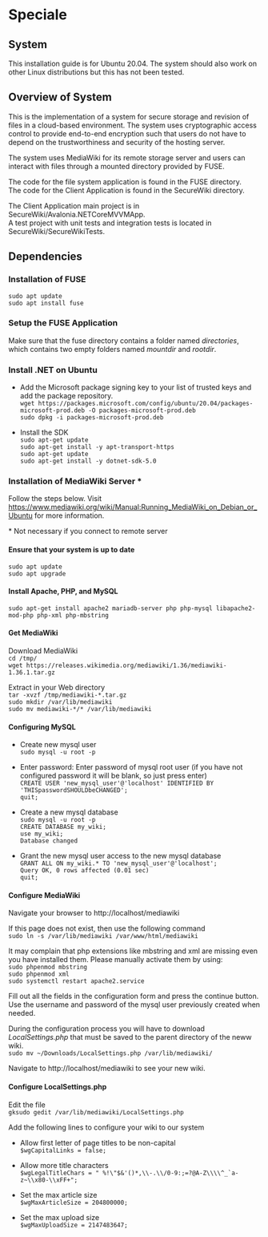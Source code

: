 # Speciale

## System
This installation guide is for Ubuntu 20.04. The system should also work on other Linux distributions but this has not been tested.

## Overview of System
This is the implementation of a system for secure storage and revision of files in a cloud-based environment.
The system uses cryptographic access control to provide end-to-end encryption such that users do not have to depend on the trustworthiness and security of the hosting server. 

The system uses MediaWiki for its remote storage server and users can interact with files through a mounted directory provided by FUSE. 

The code for the file system application is found in the FUSE directory.  
The code for the Client Application is found in the SecureWiki directory. 

The Client Application main project is in SecureWiki/Avalonia.NETCoreMVVMApp.  
A test project with unit tests and integration tests is located in SecureWiki/SecureWikiTests.

## Dependencies

### Installation of FUSE
`sudo apt update`  
`sudo apt install fuse`

### Setup the FUSE Application
Make sure that the fuse directory contains a folder named *directories*, which contains two empty folders named *mountdir* and *rootdir*.

### Install .NET on Ubuntu
* Add the Microsoft package signing key to your list of trusted keys and add the package repository.  
`wget https://packages.microsoft.com/config/ubuntu/20.04/packages-microsoft-prod.deb -O packages-microsoft-prod.deb`  
`sudo dpkg -i packages-microsoft-prod.deb`

* Install the SDK  
`sudo apt-get update`  
`sudo apt-get install -y apt-transport-https`  
`sudo apt-get update`  
`sudo apt-get install -y dotnet-sdk-5.0`


### Installation of MediaWiki Server \*
Follow the steps below. Visit https://www.mediawiki.org/wiki/Manual:Running_MediaWiki_on_Debian_or_Ubuntu for more information. 

\* Not necessary if you connect to remote server

#### Ensure that your system is up to date
`sudo apt update`  
`sudo apt upgrade`

#### Install Apache, PHP, and MySQL
`sudo apt-get install apache2 mariadb-server php php-mysql libapache2-mod-php php-xml php-mbstring`

#### Get MediaWiki
Download MediaWiki  
`cd /tmp/`  
`wget https://releases.wikimedia.org/mediawiki/1.36/mediawiki-1.36.1.tar.gz`

Extract in your Web directory  
`tar -xvzf /tmp/mediawiki-*.tar.gz`  
`sudo mkdir /var/lib/mediawiki`  
`sudo mv mediawiki-*/* /var/lib/mediawiki`


#### Configuring MySQL
* Create new mysql user  
`sudo mysql -u root -p`

* Enter password: Enter password of mysql root user (if you have not configured password it will be blank, so just press enter)  
`CREATE USER 'new_mysql_user'@'localhost' IDENTIFIED BY 'THISpasswordSHOULDbeCHANGED';`  
`quit;`  

* Create a new mysql database  
`sudo mysql -u root -p`    
`CREATE DATABASE my_wiki;`  
`use my_wiki;`    
`Database changed`    

* Grant the new mysql user access to the new mysql database  
`GRANT ALL ON my_wiki.* TO 'new_mysql_user'@'localhost';`  
`Query OK, 0 rows affected (0.01 sec)`  
`quit;`  

#### Configure MediaWiki  
Navigate your browser to http://localhost/mediawiki

If this page does not exist, then use the following command  
`sudo ln -s /var/lib/mediawiki /var/www/html/mediawiki`

It may complain that php extensions like mbstring and xml are missing even you have installed them. Please manually activate them by using:  
`sudo phpenmod mbstring`  
`sudo phpenmod xml`  
`sudo systemctl restart apache2.service`  

Fill out all the fields in the configuration form and press the continue button. 
Use the username and password of the mysql user previously created when needed.

During the configuration process you will have to download *LocalSettings.php* that must be saved to the parent directory of the neww wiki.  
`sudo mv ~/Downloads/LocalSettings.php /var/lib/mediawiki/`

Navigate to  http://localhost/mediawiki to see your new wiki.

#### Configure LocalSettings.php
Edit the file  
`gksudo gedit /var/lib/mediawiki/LocalSettings.php`

Add the following lines to configure your wiki to our system  

* Allow first letter of page titles to be non-capital  
`$wgCapitalLinks = false;`

* Allow more title characters  
``$wgLegalTitleChars = " %!\"$&'()*,\\-.\\/0-9:;=?@A-Z\\\\^_`a-z~\\x80-\\xFF+";``

* Set the max article size  
`$wgMaxArticleSize = 204800000;`

* Set the max upload size  
`$wgMaxUploadSize = 2147483647;`




